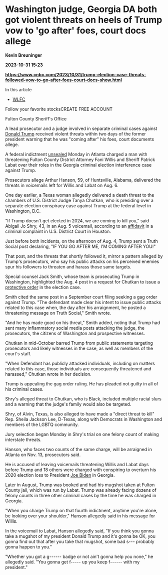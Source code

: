 # Washington judge, Georgia DA both got violent threats on heels of Trump vow to 'go after' foes, court docs allege
**Kevin Breuninger**

**2023-10-31 15:23**

**https://www.cnbc.com/2023/10/31/trump-election-case-threats-followed-vow-to-go-after-foes-court-docs-show.html**

In this article

*   [WLFC](https://www.cnbc.com/quotes/WLFC)

Follow your favorite stocksCREATE FREE ACCOUNT

Fulton County Sheriff's Office

A lead prosecutor and a judge involved in separate criminal cases against [Donald Trump](https://www.cnbc.com/donald-trump/) received violent threats within two days of the former president warning that he was "coming after" his foes, court documents allege.

A federal indictment [unsealed](https://storage.courtlistener.com/recap/gov.uscourts.gand.321973/gov.uscourts.gand.321973.1.0.pdf) Monday in Atlanta charged a man with threatening Fulton County District Attorney Fani Willis and Sheriff Patrick Labat over their roles in the Georgia criminal election interference case against Trump.

Prosecutors allege Arthur Hanson, 59, of Huntsville, Alabama, delivered the threats in voicemails left for Willis and Labat on Aug. 6.

One day earlier, a Texas woman allegedly delivered a death threat to the chambers of U.S. District Judge Tanya Chutkan, who is presiding over a separate election conspiracy case against Trump at the federal level in Washington, D.C.

"If Trump doesn't get elected in 2024, we are coming to kill you," said Abigail Jo Shry, 43, in an Aug. 5 voicemail, according to an [affidavit](https://storage.courtlistener.com/recap/gov.uscourts.txsd.1933751/gov.uscourts.txsd.1933751.1.0.pdf) in a criminal complaint in U.S. District Court in Houston.

Just before both incidents, on the afternoon of Aug. 4, Trump sent a Truth Social post declaring, "IF YOU GO AFTER ME, I'M COMING AFTER YOU!"

That post, and the threats that shortly followed it, mirror a pattern alleged by Trump's prosecutors, who say his public attacks on his perceived enemies spur his followers to threaten and harass those same targets.

Special counsel Jack Smith, whose team is prosecuting Trump in Washington, highlighted the Aug. 4 post in a request for Chutkan to issue a [protective order](https://www.cnbc.com/2023/08/11/trump-election-trial-judge-sets-limits-on-evidence-sharing-in-case.html) in the election case.

Smith cited the same post in a September court filing seeking a gag order against Trump. "The defendant made clear his intent to issue public attacks related to this case when, the day after his arraignment, he posted a threatening message on Truth Social," Smith wrote.

"And he has made good on his threat," Smith added, noting that Trump had sent many inflammatory social media posts attacking the judge, the prosecutors, the citizens of Washington and prospective witnesses.

Chutkan in mid-October barred Trump from public statements targeting prosecutors and likely witnesses in the case, as well as members of the court's staff.

"When Defendant has publicly attacked individuals, including on matters related to this case, those individuals are consequently threatened and harassed," Chutkan wrote in her decision.

Trump is appealing the gag order ruling. He has pleaded not guilty in all of his criminal cases.

Shry's alleged threat to Chutkan, who is Black, included multiple racial slurs and a warning that the judge's family would also be targeted.

Shry, of Alvin, Texas, is also alleged to have made a "direct threat to kill" Rep. Sheila Jackson Lee, D-Texas, along with Democrats in Washington and members of the LGBTQ community.

Jury selection began Monday in Shry's trial on one felony count of making interstate threats.

Hanson, who faces two counts of the same charge, will be arraigned in Atlanta on Nov. 13, prosecutors said.

He is accused of leaving voicemails threatening Willis and Labat days before Trump and 18 others were charged with conspiring to overturn his 2020 election loss to President [Joe Biden](https://www.cnbc.com/joe-biden/) in Georgia.

Later in August, Trump was booked and had his mugshot taken at Fulton County jail, which was run by Labat. Trump was already facing dozens of felony counts in three other criminal cases by the time he was charged in Georgia.

"When you charge Trump on that fourth indictment, anytime you're alone, be looking over your shoulder," Hanson allegedly said in his message for Willis.

In the voicemail to Labat, Hanson allegedly said, "If you think you gonna take a mugshot of my president Donald Trump and it's gonna be OK, you gonna find out that after you take that mugshot, some bad s--- probably gonna happen to you."

"Whether you got a g------ badge or not ain't gonna help you none," he allegedly said. "You gonna get f----- up you keep f------ with my president."